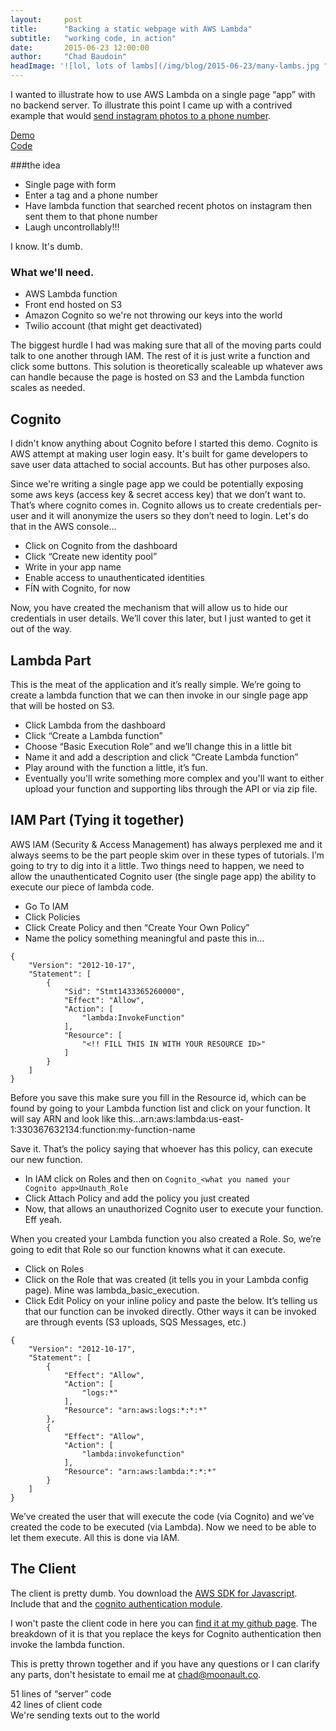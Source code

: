 ```yaml
---
layout:     post
title:      "Backing a static webpage with AWS Lambda"
subtitle:   "working code, in action"
date:       2015-06-23 12:00:00
author:     "Chad Baudoin"
headImage: '![lol, lots of lambs](/img/blog/2015-06-23/many-lambs.jpg "lambs & lambda, you get it")'
---
```


I wanted to illustrate how to use AWS Lambda on a single page “app” with no backend server. To illustrate this point I came up with a contrived example that would [send instagram photos to a phone number](http://twilio-instagram-lambda.s3-website-us-east-1.amazonaws.com/).

[Demo](http://twilio-instagram-lambda.s3-website-us-east-1.amazonaws.com/)  
[Code](https://github.com/chadbaudoin/lambda-twilio/blob/master/index.html)

###the idea
* Single page with form
* Enter a tag and a phone number
* Have lambda function that searched recent photos on instagram then sent them to that phone number
* Laugh uncontrollably!!!

I know. It's dumb.

### What we'll need.
* AWS Lambda function
* Front end hosted on S3
* Amazon Cognito so we're not throwing our keys into the world
* Twilio account (that might get deactivated)

The biggest hurdle I had was making sure that all of the moving parts could talk to one another through IAM. The rest of it is just write a function and click some buttons. This solution is theoretically scaleable up whatever aws can handle because the page is hosted on S3 and the Lambda function scales as needed.

## Cognito

I didn't know anything about Cognito before I started this demo. Cognito is AWS attempt at making user login easy.  It's built for game developers to save user data attached to social accounts.  But has other purposes also.

Since we're writing a single page app we could be potentially exposing some aws keys (access key & secret access key) that we don’t want to. That’s where cognito comes in. Cognito allows us to create credentials per-user and it will anonymize the users so they don’t need to login. Let's do that in the AWS console…

* Click on Cognito from the dashboard
* Click “Create new identity pool”
* Write in your app name
* Enable access to unauthenticated identities
* FÍN with Cognito, for now

Now, you have created the mechanism that will allow us to hide our credentials in user details. We’ll cover this later, but I just wanted to get it out of the way.

## Lambda Part

This is the meat of the application and it’s really simple.  We’re going to create a lambda function that we can then invoke in our single page app that will be hosted on S3.

* Click Lambda from the dashboard
* Click “Create a Lambda function”
* Choose “Basic Execution Role” and we’ll change this in a little bit
* Name it and add a description and click “Create Lambda function”
* Play around with the function a little, it’s fun.
* Eventually you'll write something more complex and you'll want to either upload your function and supporting libs through the API or via zip file.

## IAM Part (Tying it together)

AWS IAM (Security & Access Management) has always perplexed me and it always seems to be the part people skim over in these types of tutorials. I’m going to try to dig into it a little.  Two things need to happen, we need to allow the unauthenticated Cognito user (the single page app) the ability to execute our piece of lambda code.

* Go To IAM
* Click Policies
* Click Create Policy and then “Create Your Own Policy”
* Name the policy something meaningful and paste this in…

```
{
    "Version": "2012-10-17",
    "Statement": [
        {
            "Sid": "Stmt1433365260000",
            "Effect": "Allow",
            "Action": [
                "lambda:InvokeFunction"
            ],
            "Resource": [
                "<!! FILL THIS IN WITH YOUR RESOURCE ID>"
            ]
        }
    ]
}
```

Before you save this make sure you fill in the Resource id, which can be found by going to your Lambda function list and click on your function.  It will say ARN and look like this…arn:aws:lambda:us-east-1:330367632134:function:my-function-name

Save it. That’s the policy saying that whoever has this policy, can execute our new function.

* In IAM click on Roles and then on `Cognito_<what you named your Cognito app>Unauth_Role`
* Click Attach Policy and add the policy you just created
* Now, that allows an unauthorized Cognito user to execute your function. Eff yeah.

When you created your Lambda function you also created a Role. So, we’re going to edit that Role so our function knowns what it can execute.

* Click on Roles
* Click on the Role that was created (it tells you in your Lambda config page). Mine was lambda_basic_execution.
* Click Edit Policy on your inline policy and paste the below. It’s telling us that our function can be invoked directly.  Other ways it can be invoked are through events (S3 uploads, SQS Messages, etc.)

```
{
    "Version": "2012-10-17",
    "Statement": [
        {
            "Effect": "Allow",
            "Action": [
                "logs:*"
            ],
            "Resource": "arn:aws:logs:*:*:*"
        },
        {
            "Effect": "Allow",
            "Action": [
                "lambda:invokefunction"
            ],
            "Resource": "arn:aws:lambda:*:*:*"
        }
    ]
}
```

We’ve created the user that will execute the code (via Cognito) and we’ve created the code to be executed (via Lambda). Now we need to be able to let them execute. All this is done via IAM.

## The Client

The client is pretty dumb. You download the [AWS SDK for Javascript](http://aws.amazon.com/sdk-for-browser/). Include that and the [cognito authentication module](https://github.com/aws/amazon-cognito-js).

I won't paste the client code in here you can [find it at my github page](https://github.com/chadbaudoin/lambda-twilio/blob/master/index.html). The breakdown of it is that you replace the keys for Cognito authentication then invoke the lambda function.

This is pretty thrown together and if you have any questions or I can clarify any parts, don't hesistate to email me at [chad@moonault.co](mailto:chad@moonault.co).

51 lines of “server” code  
42 lines of client code  
We're sending texts out to the world
